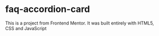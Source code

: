 # faq-accordion-card
This is a project from Frontend Mentor. It was built entirely with HTML5, CSS and JavaScript
